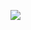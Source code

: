 ![](https://images.unsplash.com/photo-1577114995803-d8ce0e2b4aa9?ixlib=rb-4.0.3&ixid=M3wxMjA3fDB8MHxwaG90by1wYWdlfHx8fGVufDB8fHx8fA%3D%3D&auto=format&fit=crop&w=1746&q=80)

<!--
### Hi there 👋

<!--
**nij4t/nij4t** is a ✨ _special_ ✨ repository because its `README.md` (this file) appears on your GitHub profile.

Here are some ideas to get you started:

- 🔭 I’m currently working on ...
- 🌱 I’m currently learning ...
- 👯 I’m looking to collaborate on ...
- 🤔 I’m looking for help with ...
- 💬 Ask me about ...
- 📫 How to reach me: ...
- 😄 Pronouns: ...
- ⚡ Fun fact: ...
-->

<!--
![nij4t's github stats](https://github-readme-stats.vercel.app/api?username=nij4t&hide=stars&show_icons=true&count_private=true&hide_border=true)

<br />

<!-- ![Top Langs](https://github-readme-stats.vercel.app/api/top-langs/?username=nij4t&count_private=true) -->
